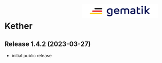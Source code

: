 <img align="right" width="250" height="47" src="Gematik_Logo_Flag_With_Background.png"/> <br/>

# Kether

## Release 1.4.2 (2023-03-27)

- initial public release 